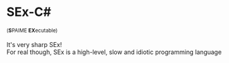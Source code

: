 # SEx-C\#

<sub>(**S**PAIME **EX**ecutable)</sub>\
\
It's very sharp SEx!\
For real though, SEx is a high-level, slow and idiotic programming language
